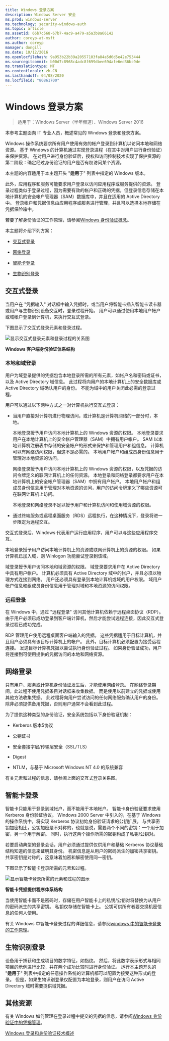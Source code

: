 ```yaml
---
title: Windows 登录方案
description: Windows Server 安全
ms.prod: windows-server
ms.technology: security-windows-auth
ms.topic: article
ms.assetid: 66b7c568-67b7-4ac9-a479-a5a3b8a66142
author: coreyp-at-msft
ms.author: coreyp
manager: dongill
ms.date: 10/12/2016
ms.openlocfilehash: 9a953b22b39a20557103fa84a5d6d5e42e753444
ms.sourcegitcommit: b00d7c8968c4adc8f699dbee694afe6ed36bc9de
ms.translationtype: MT
ms.contentlocale: zh-CN
ms.lasthandoff: 04/08/2020
ms.locfileid: "80861700"
---
```

# <a name="windows-logon-scenarios"></a>Windows 登录方案

>适用于：Windows Server（半年频道）、Windows Server 2016

本参考主题面向 IT 专业人员，概述常见的 Windows 登录和登录方案。

Windows 操作系统要求所有用户使用有效的帐户登录到计算机以访问本地和网络资源。 基于 Windows 的计算机通过实现登录进程（在其中对用户进行身份验证）来保护资源。 在对用户进行身份验证后，授权和访问控制技术实现了保护资源的第二阶段：确定经过身份验证的用户是否有权访问某个资源。

本主题的内容适用于本主题开头 "**适用**于" 列表中指定的 Windows 版本。

此外，应用程序和服务可能要求用户登录以访问应用程序或服务提供的资源。 登录过程类似于登录过程，因为需要有效的帐户和正确的凭据，但登录信息存储在本地计算机的安全帐户管理器（SAM）数据库中，并且在适用的 Active Directory 中。 登录帐户和凭据信息由应用程序或服务进行管理，并且可以选择本地存储在凭据保险箱中。

若要了解身份验证的工作原理，请参阅[Windows 身份验证概念](windows-authentication-concepts.md)。

本主题将介绍下列方案：

-   [交互式登录](#BKMK_InteractiveLogon)

-   [网络登录](#BKMK_NetworkLogon)

-   [智能卡登录](#BKMK_SmartCardLogon)

-   [生物识别登录](#BKMK_BioLogon)

## <a name="interactive-logon"></a><a name="BKMK_InteractiveLogon"></a>交互式登录
当用户在 "凭据输入" 对话框中输入凭据时，或当用户将智能卡插入智能卡读卡器或用户与生物识别设备交互时，登录过程开始。 用户可以通过使用本地用户帐户或域帐户登录到计算机，来执行交互式登录。

下图显示了交互式登录元素和登录过程。

![显示交互式登录元素和登录过程的关系图](../media/windows-logon-scenarios/AuthN_LSA_Architecture_Client.gif)

**Windows 客户端身份验证体系结构**

### <a name="local-and-domain-logon"></a><a name="BKMK_LocaDomainLogon"></a>本地和域登录
用户为域登录提供的凭据包含本地登录所需的所有元素，如帐户名和密码或证书，以及 Active Directory 域信息。 此过程将向用户的本地计算机上的安全数据库或 Active Directory 域确认用户的身份。 不能为域中的用户关闭此必需的登录过程。

用户可以通过以下两种方式之一对计算机执行交互式登录：

-   当用户直接对计算机进行物理访问，或计算机是计算机网络的一部分时，本地。

    本地登录授予用户访问本地计算机上的 Windows 资源的权限。 本地登录要求用户在本地计算机上的安全帐户管理器（SAM）中拥有用户帐户。 SAM 以本地计算机注册表中存储的安全帐户的形式来保护和管理用户和组信息。 计算机可以有网络访问权限，但这不是必需的。 本地用户帐户和组成员身份信息用于管理对本地资源的访问。

    网络登录授予用户访问本地计算机上的 Windows 资源的权限，以及凭据的访问令牌定义的联网计算机上的任何资源。 本地登录和网络登录都要求用户在本地计算机上的安全帐户管理器（SAM）中拥有用户帐户。 本地用户帐户和组成员身份信息用于管理对本地资源的访问，用户的访问令牌定义了哪些资源可在联网计算机上访问。

    本地登录和网络登录不足以授予用户和计算机访问和使用域资源的权限。

-   通过终端服务或远程桌面服务（RDS）远程执行，在这种情况下，登录将进一步限定为远程交互。

交互式登录后，Windows 代表用户运行应用程序，用户可以与这些应用程序交互。

本地登录授予用户访问本地计算机上的资源或联网计算机上的资源的权限。 如果计算机已加入域，则 Winlogon 功能尝试登录到该域。

域登录授予用户访问本地和域资源的权限。 域登录要求用户在 Active Directory 中具有用户帐户。 计算机必须具有 Active Directory 域中的帐户，并且必须以物理方式连接到网络。 用户还必须具有登录到本地计算机或域的用户权限。 域用户帐户信息和组成员身份信息用于管理对域和本地资源的访问权限。

### <a name="remote-logon"></a><a name="BKMK_RemoteLogon"></a>远程登录
在 Windows 中，通过 "远程登录" 访问其他计算机依赖于远程桌面协议（RDP）。 由于用户必须已成功登录到客户端计算机，然后才能尝试远程连接，因此交互式登录过程已成功完成。

RDP 管理用户使用远程桌面客户端输入的凭据。 这些凭据适用于目标计算机，并且用户必须具有该目标计算机上的帐户。 此外，目标计算机必须配置为接受远程连接。 发送目标计算机凭据以尝试执行身份验证过程。 如果身份验证成功，用户将连接到可使用提供的凭据访问的本地和网络资源。

## <a name="network-logon"></a><a name="BKMK_NetworkLogon"></a>网络登录
只有用户、服务或计算机身份验证发生后，才能使用网络登录。 在网络登录期间，此过程不使用凭据条目对话框来收集数据。 而是使用以前建立的凭据或使用其他方法收集凭据。 此过程将向用户尝试访问的任何网络服务确认用户的身份。 除非必须提供备用凭据，否则用户通常不会看到此过程。

为了提供这种类型的身份验证，安全系统包括以下身份验证机制：

-   Kerberos 版本5协议

-   公钥证书

-   安全套接字层/传输层安全（SSL/TLS）

-   Digest

-   NTLM，与基于 Microsoft Windows NT 4.0 的系统兼容

有关元素和过程的信息，请参阅上面的交互式登录关系图。

## <a name="smart-card-logon"></a><a name="BKMK_SmartCardLogon"></a>智能卡登录
智能卡只能用于登录到域帐户，而不能用于本地帐户。 智能卡身份验证要求使用 Kerberos 身份验证协议。 Windows 2000 Server 中引入的，在基于 Windows 的操作系统中，将实现 Kerberos 协议初始身份验证请求的公钥扩展。 与共享密钥加密相比，公钥加密是不对称的，也就是说，需要两个不同的密钥：一个用于加密，另一个用于解密。 同时，执行这两个操作所需的密钥构成了私钥/公钥对。

若要启动典型的登录会话，用户必须通过提供仅供用户和基础 Kerberos 协议基础结构知道的信息来证明其身份。 机密信息是从用户的密码派生的加密共享密钥。 共享密钥是对称的，这意味着加密和解密使用同一密钥。

下图显示了智能卡登录所需的元素和过程。

![显示智能卡登录所需的元素和过程的图示](../media/windows-logon-scenarios/SmartCardCredArchitecture.gif)

**智能卡凭据提供程序体系结构**

当使用智能卡而不是密码时，存储在用户智能卡上的私钥/公钥对将替换为从用户的密码派生的共享密钥。 私钥仅存储在智能卡上。 公钥可供所有者要交换机密信息的任何人使用。

有关 Windows 中智能卡登录过程的详细信息，请参阅[windows 中的智能卡登录的工作原理](https://technet.microsoft.com/library/ff404285.aspx)。

## <a name="biometric-logon"></a><a name="BKMK_BioLogon"></a>生物识别登录
设备用于捕获和生成项目的数字特征，如指纹。 然后，将此数字表示形式与相同项目的示例进行比较，并在两个成功比较时进行身份验证。 运行本主题开头的 "**适用**于" 列表中指定的任意操作系统的计算机都可以配置为接受这种形式的登录。 但是，如果生物识别登录仅配置为本地登录，则用户在访问 Active Directory 域时需要提供域凭据。

## <a name="additional-resources"></a>其他资源
有关 Windows 如何管理在登录过程中提交的凭据的信息，请参阅[Windows 身份验证中的凭据管理](https://technet.microsoft.com/library/dn169014.aspx)。

[Windows 登录和身份验证技术概述](https://technet.microsoft.com/library/dn169029.aspx)


